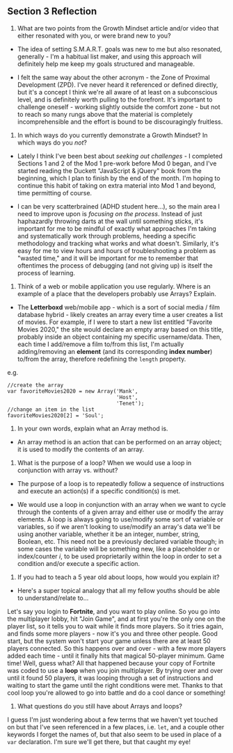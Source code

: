 ## Section 3 Reflection

1. What are two points from the Growth Mindset article and/or video that either resonated with you, or were brand new to you?

- The idea of setting S.M.A.R.T. goals was new to me but also resonated, generally - I'm a habitual list maker, and using this approach will definitely help me keep my goals structured and manageable.

- I felt the same way about the other acronym - the Zone of Proximal Development (ZPD).  I've never heard it referenced or defined directly, but it's a concept I think we're all aware of at least on a subconscious level, and is definitely worth pulling to the forefront.  It's important to challenge oneself - working slightly outside the comfort zone - but not to reach so many rungs above that the material is completely incomprehensible and the effort is bound to be discouragingly fruitless.

1. In which ways do you currently demonstrate a Growth Mindset? In which ways do you _not_?

- Lately I think I've been best about *seeking out challenges* - I completed Sections 1 and 2 of the Mod 1 pre-work before Mod 0 began, and I've started reading the Duckett "JavaScript & jQuery" book from the beginning, which I plan to finish by the end of the month.  I'm hoping to continue this habit of taking on extra material into Mod 1 and beyond, time permitting of course.

- I can be very scatterbrained (ADHD student here...), so the main area I need to improve upon is *focusing on the process*.  Instead of just haphazardly throwing darts at the wall until something sticks, it's important for me to be mindful of exactly what approaches I'm taking and systematically work through problems, heeding a specific methodology and tracking what works and what doesn't.  Similarly, it's easy for me to view hours and hours of troubleshooting a problem as "wasted time," and it will be important for me to remember that oftentimes the process of debugging (and not giving up) is itself the process of learning.

1. Think of a web or mobile application you use regularly. Where is an example of a place that the developers probably use Arrays? Explain.

- The **Letterboxd** web/mobile app - which is a sort of social media / film database hybrid - likely creates an array every time a user creates a list of movies.  For example, if I were to start a new list entitled "Favorite Movies 2020," the site would declare an empty array based on this title, probably inside an object containing my specific username/data.  Then, each time I add/remove a film to/from this list, I'm actually adding/removing an **element** (and its corresponding **index number**) to/from the array, therefore redefining the `length` property.    

e.g.
```
//create the array
var favoriteMovies2020 = new Array('Mank',
                                   'Host',
                                   'Tenet');
//change an item in the list
favoriteMovies2020[2] = 'Soul';
```

1. In your own words, explain what an Array method is.

- An array method is an action that can be performed on an array object; it is used to modify the contents of an array.

1. What is the purpose of a loop? When we would use a loop in conjunction with array vs. without?

- The purpose of a loop is to repeatedly follow a sequence of instructions and execute an action(s) if a specific condition(s) is met.  

- We would use a loop in conjunction with an array when we want to cycle through the contents of a given array and either use or modify the array elements.  A loop is always going to use/modify some sort of variable or variables, so if we aren't looking to use/modify an array's data we'll be using another variable, whether it be an integer, number, string, Boolean, etc.  This need not be a previously declared variable though; in some cases the variable will be something new, like a placeholder *n* or index/counter *i*, to be used proprietarily within the loop in order to set a condition and/or execute a specific action.

1. If you had to teach a 5 year old about loops, how would you explain it?

- Here's a super topical analogy that all my fellow youths should be able to understand/relate to...

Let's say you login to **Fortnite**, and you want to play online.  So you go into the multiplayer lobby, hit "Join Game", and at first you're the only one on the player list, so it tells you to wait while it finds more players.  So it tries again, and finds some more players - now it's you and three other people.  Good start, but the system won't start your game unless there are at least 50 players connected. So this happens over and over - with a few more players added each time - until it finally  hits that magical 50-player minimum.  Game time!  Well, guess what?  All that happened because your copy of Fortnite was coded to use a **loop** when you join multiplayer.  By trying over and over until it found 50 players, it was looping through a set of instructions and waiting to start the game until the right conditions were met.  Thanks to that cool loop you're allowed to go into battle and do a cool dance or something!  

1. What questions do you still have about Arrays and loops?

I guess I'm just wondering about a few terms that we haven't yet touched on but that I've seen referenced in a few places, i.e. `let`, and a couple other keywords I forget the names of, but that also seem to be used in place of a `var` declaration.  I'm sure we'll get there, but that caught my eye!
